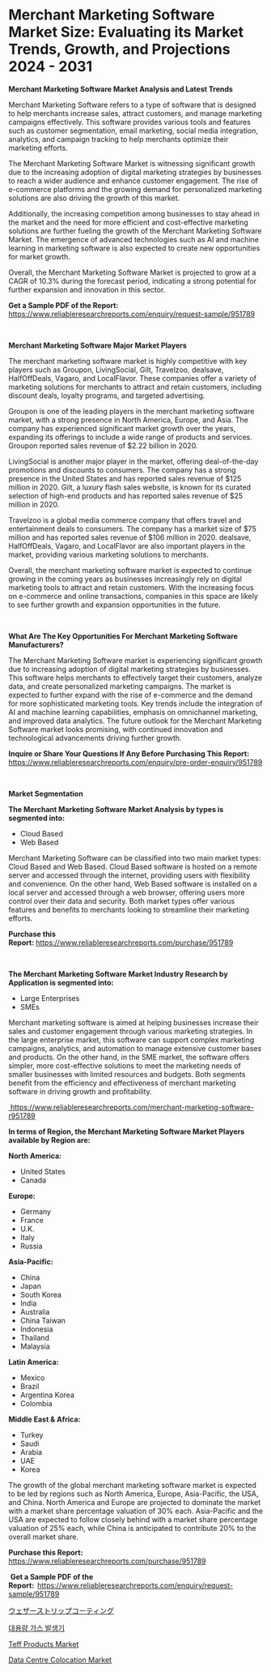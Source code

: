 <p><h1>Merchant Marketing Software Market Size: Evaluating its Market Trends, Growth, and Projections 2024 - 2031</h1></p><p><strong>Merchant Marketing Software Market Analysis and Latest Trends</strong></p>
<p><p>Merchant Marketing Software refers to a type of software that is designed to help merchants increase sales, attract customers, and manage marketing campaigns effectively. This software provides various tools and features such as customer segmentation, email marketing, social media integration, analytics, and campaign tracking to help merchants optimize their marketing efforts.</p><p>The Merchant Marketing Software Market is witnessing significant growth due to the increasing adoption of digital marketing strategies by businesses to reach a wider audience and enhance customer engagement. The rise of e-commerce platforms and the growing demand for personalized marketing solutions are also driving the growth of this market.</p><p>Additionally, the increasing competition among businesses to stay ahead in the market and the need for more efficient and cost-effective marketing solutions are further fueling the growth of the Merchant Marketing Software Market. The emergence of advanced technologies such as AI and machine learning in marketing software is also expected to create new opportunities for market growth.</p><p>Overall, the Merchant Marketing Software Market is projected to grow at a CAGR of 10.3% during the forecast period, indicating a strong potential for further expansion and innovation in this sector.</p></p>
<p><strong>Get a Sample PDF of the Report:&nbsp;</strong> <a href="https://www.reliableresearchreports.com/enquiry/request-sample/951789">https://www.reliableresearchreports.com/enquiry/request-sample/951789</a></p>
<p>&nbsp;</p>
<p><strong>Merchant Marketing Software Major Market Players</strong></p>
<p><p>The merchant marketing software market is highly competitive with key players such as Groupon, LivingSocial, Gilt, Travelzoo, dealsave, HalfOffDeals, Vagaro, and LocalFlavor. These companies offer a variety of marketing solutions for merchants to attract and retain customers, including discount deals, loyalty programs, and targeted advertising.</p><p>Groupon is one of the leading players in the merchant marketing software market, with a strong presence in North America, Europe, and Asia. The company has experienced significant market growth over the years, expanding its offerings to include a wide range of products and services. Groupon reported sales revenue of $2.22 billion in 2020.</p><p>LivingSocial is another major player in the market, offering deal-of-the-day promotions and discounts to consumers. The company has a strong presence in the United States and has reported sales revenue of $125 million in 2020. Gilt, a luxury flash sales website, is known for its curated selection of high-end products and has reported sales revenue of $25 million in 2020.</p><p>Travelzoo is a global media commerce company that offers travel and entertainment deals to consumers. The company has a market size of $75 million and has reported sales revenue of $106 million in 2020. dealsave, HalfOffDeals, Vagaro, and LocalFlavor are also important players in the market, providing various marketing solutions to merchants.</p><p>Overall, the merchant marketing software market is expected to continue growing in the coming years as businesses increasingly rely on digital marketing tools to attract and retain customers. With the increasing focus on e-commerce and online transactions, companies in this space are likely to see further growth and expansion opportunities in the future.</p></p>
<p>&nbsp;</p>
<p><strong>What Are The Key Opportunities For Merchant Marketing Software Manufacturers?</strong></p>
<p><p>The Merchant Marketing Software market is experiencing significant growth due to increasing adoption of digital marketing strategies by businesses. This software helps merchants to effectively target their customers, analyze data, and create personalized marketing campaigns. The market is expected to further expand with the rise of e-commerce and the demand for more sophisticated marketing tools. Key trends include the integration of AI and machine learning capabilities, emphasis on omnichannel marketing, and improved data analytics. The future outlook for the Merchant Marketing Software market looks promising, with continued innovation and technological advancements driving further growth.</p></p>
<p><strong>Inquire or Share Your Questions If Any Before Purchasing This Report:</strong> <a href="https://www.reliableresearchreports.com/enquiry/pre-order-enquiry/951789">https://www.reliableresearchreports.com/enquiry/pre-order-enquiry/951789</a></p>
<p>&nbsp;</p>
<p><strong>Market Segmentation</strong></p>
<p><strong>The Merchant Marketing Software Market Analysis by types is segmented into:</strong></p>
<p><ul><li>Cloud Based</li><li>Web Based</li></ul></p>
<p><p>Merchant Marketing Software can be classified into two main market types: Cloud Based and Web Based. Cloud Based software is hosted on a remote server and accessed through the internet, providing users with flexibility and convenience. On the other hand, Web Based software is installed on a local server and accessed through a web browser, offering users more control over their data and security. Both market types offer various features and benefits to merchants looking to streamline their marketing efforts.</p></p>
<p><strong>Purchase this Report:&nbsp;</strong><a href="https://www.reliableresearchreports.com/purchase/951789">https://www.reliableresearchreports.com/purchase/951789</a></p>
<p>&nbsp;</p>
<p><strong>The Merchant Marketing Software Market Industry Research by Application is segmented into:</strong></p>
<p><ul><li>Large Enterprises</li><li>SMEs</li></ul></p>
<p><p>Merchant marketing software is aimed at helping businesses increase their sales and customer engagement through various marketing strategies. In the large enterprise market, this software can support complex marketing campaigns, analytics, and automation to manage extensive customer bases and products. On the other hand, in the SME market, the software offers simpler, more cost-effective solutions to meet the marketing needs of smaller businesses with limited resources and budgets. Both segments benefit from the efficiency and effectiveness of merchant marketing software in driving growth and profitability.</p></p>
<p><a href="https://www.reliableresearchreports.com/merchant-marketing-software-r951789">&nbsp;https://www.reliableresearchreports.com/merchant-marketing-software-r951789</a></p>
<p><strong>In terms of Region, the Merchant Marketing Software Market Players available by Region are:</strong></p>
<p>
    <p> <strong> North America: </strong>
        <ul>
            <li>United States</li>
            <li>Canada</li>
        </ul>
        </p> 
    <p> <strong> Europe: </strong>
        <ul>
            <li>Germany</li>
            <li>France</li>
            <li>U.K.</li>
            <li>Italy</li>
            <li>Russia</li>
        </ul>
        </p> 
    <p> <strong> Asia-Pacific: </strong>
        <ul>
            <li>China</li>
            <li>Japan</li>
            <li>South Korea</li>
            <li>India</li>
            <li>Australia</li>
            <li>China Taiwan</li>
            <li>Indonesia</li>
            <li>Thailand</li>
            <li>Malaysia</li>
        </ul>
        </p> 
    <p> <strong> Latin America: </strong>
        <ul>
            <li>Mexico</li>
            <li>Brazil</li>
            <li>Argentina Korea</li>
            <li>Colombia</li>
        </ul>
        </p> 
    <p> <strong> Middle East & Africa: </strong>
        <ul>
            <li>Turkey</li>
            <li>Saudi</li>
            <li>Arabia</li>
            <li>UAE</li>
            <li>Korea</li>
        </ul>
    </p>
    </p>
<p><p>The growth of the global merchant marketing software market is expected to be led by regions such as North America, Europe, Asia-Pacific, the USA, and China. North America and Europe are projected to dominate the market with a market share percentage valuation of 30% each. Asia-Pacific and the USA are expected to follow closely behind with a market share percentage valuation of 25% each, while China is anticipated to contribute 20% to the overall market share.</p></p>
<p><strong>Purchase this Report: </strong><a href="https://www.reliableresearchreports.com/purchase/951789">https://www.reliableresearchreports.com/purchase/951789</a></p>
<p>&nbsp;<strong>Get a Sample PDF of the Report:&nbsp;&nbsp;</strong><a href="https://www.reliableresearchreports.com/enquiry/request-sample/951789">https://www.reliableresearchreports.com/enquiry/request-sample/951789</a></p>
<p><strong></strong></p>
<p><p><a href="https://github.com/oqoeusbvpadwjs08/Market-Research-Report-List-2/blob/main/750956654471.md">ウェザーストリップコーティング</a></p><p><a href="https://github.com/sougarounis/Market-Research-Report-List-3/blob/main/130793451416.md">대용량 가스 발생기</a></p><p><a href="https://www.linkedin.com/pulse/teff-products-market-analysis-its-cagr-segmentation-global-industry-mlo0f?trackingId=IATlk8y756%2BdIkSZlf4tbg%3D%3D">Teff Products Market</a></p><p><a href="https://www.linkedin.com/pulse/data-centre-colocation-market-insights-cagr-trends-growth-h8g8f?trackingId=aBf5cGqI%2BRdVjR28RtPrKA%3D%3D">Data Centre Colocation Market</a></p></p>